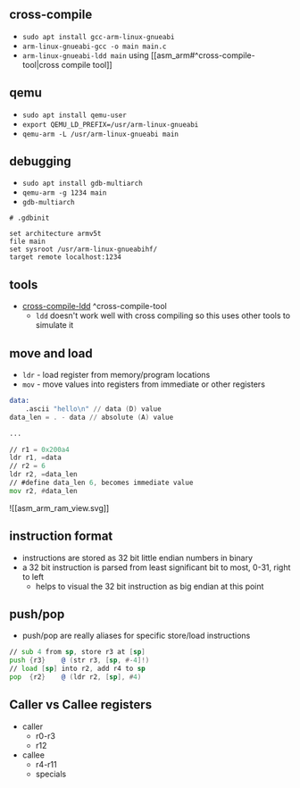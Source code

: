 ## cross-compile

- `sudo apt install gcc-arm-linux-gnueabi`
- `arm-linux-gnueabi-gcc -o main main.c`
- `arm-linux-gnueabi-ldd main` using [[asm_arm#^cross-compile-tool|cross compile tool]]

## qemu

- `sudo apt install qemu-user`
- `export QEMU_LD_PREFIX=/usr/arm-linux-gnueabi`
- `qemu-arm -L /usr/arm-linux-gnueabi main`

## debugging

- `sudo apt install gdb-multiarch`
- `qemu-arm -g 1234 main`
- `gdb-multiarch`

```shell
# .gdbinit

set architecture armv5t
file main
set sysroot /usr/arm-linux-gnueabihf/
target remote localhost:1234
```

## tools

- [cross-compile-ldd](https://gist.github.com/jerome-pouiller/c403786c1394f53f44a3b61214489e6f) ^cross-compile-tool
    - `ldd` doesn't work well with cross compiling so this uses other tools to simulate it

## move and load

- `ldr` - load register from memory/program locations
- `mov` - move values into registers from immediate or other registers

```asm
data:
    .ascii "hello\n" // data (D) value
data_len = . - data // absolute (A) value

...

// r1 = 0x200a4
ldr r1, =data
// r2 = 6
ldr r2, =data_len
// #define data_len 6, becomes immediate value
mov r2, #data_len
```

![[asm_arm_ram_view.svg]]

## instruction format

- instructions are stored as 32 bit little endian numbers in binary
- a 32 bit instruction is parsed from least significant bit to most, 0-31, right to left
    - helps to visual the 32 bit instruction as big endian at this point

## push/pop

- push/pop are really aliases for specific store/load instructions

```asm
// sub 4 from sp, store r3 at [sp]
push {r3}    @ (str r3, [sp, #-4]!)
// load [sp] into r2, add r4 to sp
pop  {r2}    @ (ldr r2, [sp], #4)
```

## Caller vs Callee registers

- caller
    - r0-r3
    - r12
- callee
    - r4-r11
    - specials